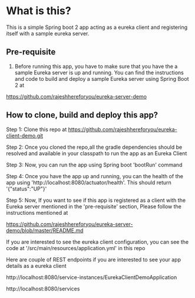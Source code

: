 # What is this?

This is a simple Spring boot 2 app acting as a eureka client and registering itself with a sample eureka server. 

## Pre-requisite

1. Before running this app, you have to make sure that you have the a sample Eureka server is up and running. 
You can find the instructions and code to build and deploy a sample Eureka server using Spring Boot 2 at 

https://github.com/rajeshhereforyou/eureka-server-demo

## How to clone, build and deploy this app?

Step 1: Clone this repo at https://github.com/rajeshhereforyou/eureka-client-demo.git

Step 2: Once you cloned the repo,all the gradle dependencies should be resolved and available in your classpath to run the app as an Eureka Client

Step 3: Now, you can run the app using Spring boot 'bootRun' command

Step 4: Once you have the app up and running, you can the health of the app using 'http://localhost:8080/actuator/health'. This should return '{"status":"UP"}'

Step 5: Now, If you want to see if this app is registered as a client with the Eureka server mentioned in the 'pre-requisite' section, Please follow the instructions mentioned at  

https://github.com/rajeshhereforyou/eureka-server-demo/blob/master/README.md

If you are interested to see the eureka client  configuration, you can see the code at '/src/main/resources/application.yml' in this repo


Here are couple of REST endpoints if you are interested to see your app details as a eureka client


http://localhost:8080/service-instances/EurekaClientDemoApplication

http://localhost:8080/services